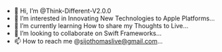 - 👋 Hi, I’m @Think-Different-V2.0.0
- 👀 I’m interested in Innovating New Technologies to Apple Platforms...
- 🌱 I’m currently learning How to share my Thoughts to Live...
- 💞️ I’m looking to collaborate on Swift Frameworks...
- 📫 How to reach me @sijothomaslive@gmail.com...

<!---
Think-Different-Version-2-0/Think-Different-Version-2-0 is a ✨ special ✨ repository because its `README.md` (this file) appears on your GitHub profile.
You can click the Preview link to take a look at your changes.
--->
